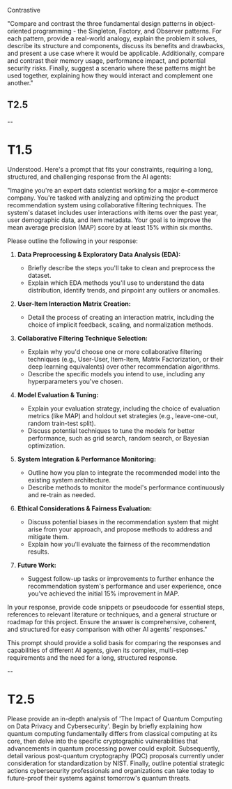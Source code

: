 Contrastive

"Compare and contrast the three fundamental design patterns in object-oriented programming - the Singleton, Factory, and Observer patterns. For each pattern, provide a real-world analogy, explain the problem it solves, describe its structure and components, discuss its benefits and drawbacks, and present a use case where it would be applicable. Additionally, compare and contrast their memory usage, performance impact, and potential security risks. Finally, suggest a scenario where these patterns might be used together, explaining how they would interact and complement one another."

## T2.5


--
# T1.5

Understood. Here's a prompt that fits your constraints, requiring a long, structured, and challenging response from the AI agents:

"Imagine you're an expert data scientist working for a major e-commerce company. You're tasked with analyzing and optimizing the product recommendation system using collaborative filtering techniques. The system's dataset includes user interactions with items over the past year, user demographic data, and item metadata. Your goal is to improve the mean average precision (MAP) score by at least 15% within six months.

Please outline the following in your response:

1. **Data Preprocessing & Exploratory Data Analysis (EDA):**
   - Briefly describe the steps you'll take to clean and preprocess the dataset.
   - Explain which EDA methods you'll use to understand the data distribution, identify trends, and pinpoint any outliers or anomalies.

2. **User-Item Interaction Matrix Creation:**
   - Detail the process of creating an interaction matrix, including the choice of implicit feedback, scaling, and normalization methods.

3. **Collaborative Filtering Technique Selection:**
   - Explain why you'd choose one or more collaborative filtering techniques (e.g., User-User, Item-Item, Matrix Factorization, or their deep learning equivalents) over other recommendation algorithms.
   - Describe the specific models you intend to use, including any hyperparameters you've chosen.

4. **Model Evaluation & Tuning:**
   - Explain your evaluation strategy, including the choice of evaluation metrics (like MAP) and holdout set strategies (e.g., leave-one-out, random train-test split).
   - Discuss potential techniques to tune the models for better performance, such as grid search, random search, or Bayesian optimization.

5. **System Integration & Performance Monitoring:**
   - Outline how you plan to integrate the recommended model into the existing system architecture.
   - Describe methods to monitor the model's performance continuously and re-train as needed.

6. **Ethical Considerations & Fairness Evaluation:**
   - Discuss potential biases in the recommendation system that might arise from your approach, and propose methods to address and mitigate them.
   - Explain how you'll evaluate the fairness of the recommendation results.

7. **Future Work:**
   - Suggest follow-up tasks or improvements to further enhance the recommendation system's performance and user experience, once you've achieved the initial 15% improvement in MAP.

In your response, provide code snippets or pseudocode for essential steps, references to relevant literature or techniques, and a general structure or roadmap for this project. Ensure the answer is comprehensive, coherent, and structured for easy comparison with other AI agents' responses."

This prompt should provide a solid basis for comparing the responses and capabilities of different AI agents, given its complex, multi-step requirements and the need for a long, structured response.

--

# T2.5

Please provide an in-depth analysis of 'The Impact of Quantum Computing on Data Privacy and Cybersecurity'. Begin by briefly explaining how quantum computing fundamentally differs from classical computing at its core, then delve into the specific cryptographic vulnerabilities that advancements in quantum processing power could exploit. Subsequently, detail various post-quantum cryptography (PQC) proposals currently under consideration for standardization by NIST. Finally, outline potential strategic actions cybersecurity professionals and organizations can take today to future-proof their systems against tomorrow's quantum threats.